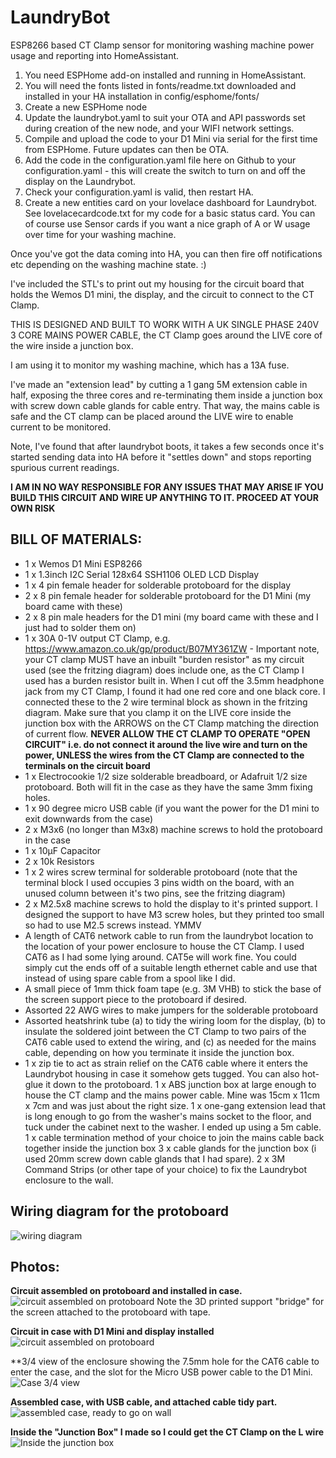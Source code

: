# LaundryBot
ESP8266 based CT Clamp sensor for monitoring washing machine power usage and reporting into HomeAssistant. 

1. You need ESPHome add-on installed and running in HomeAssistant. 
1. You will need the fonts listed in fonts/readme.txt downloaded and installed in your HA installation in config/esphome/fonts/
1. Create a new ESPHome node
1. Update the laundrybot.yaml to suit your OTA and API passwords set during creation of the new node, and your WIFI network settings.
1. Compile and upload the code to your D1 Mini via serial for the first time from ESPHome. Future updates can then be OTA.
1. Add the code in the configuration.yaml file here on Github to your configuration.yaml - this will create the switch to turn on and off the display on the Laundrybot.
1. Check your configuration.yaml is valid, then restart HA.
1. Create a new entities card on your lovelace dashboard for Laundrybot. See lovelacecardcode.txt for my code for a basic status card. You can of course use Sensor cards if you want a nice graph of A or W usage over time for your washing machine.

Once you've got the data coming into HA, you can then fire off notifications etc depending on the washing machine state. :)

I've included the STL's to print out my housing for the circuit board that holds the Wemos D1 mini, the display, and the circuit to connect to the CT Clamp.

THIS IS DESIGNED AND BUILT TO WORK WITH A UK SINGLE PHASE 240V 3 CORE MAINS POWER CABLE, the CT Clamp goes around the LIVE core of the wire inside a junction box.

I am using it to monitor my washing machine, which has a 13A fuse. 

I've made an "extension lead" by cutting a 1 gang 5M extension cable in half, exposing the three cores and re-terminating them inside a junction box with screw down cable glands for cable entry. That way, the mains cable is safe and the CT clamp can be placed around the LIVE wire to enable current to be monitored.

Note, I've found that after laundrybot boots, it takes a few seconds once it's started sending data into HA before it "settles down" and stops reporting spurious current readings. 

**I AM IN NO WAY RESPONSIBLE FOR ANY ISSUES THAT MAY ARISE IF YOU BUILD THIS CIRCUIT AND WIRE UP ANYTHING TO IT. PROCEED AT YOUR OWN RISK**

## BILL OF MATERIALS:
* 1 x Wemos D1 Mini ESP8266 
* 1 x 1.3inch I2C Serial 128x64 SSH1106 OLED LCD Display  
* 1 x 4 pin female header for solderable protoboard for the display
* 2 x 8 pin female header for solderable protoboard for the D1 Mini (my board came with these)
* 2 x 8 pin male headers for the D1 mini (my board came with these and I just had to solder them on)
* 1 x 30A 0-1V output CT Clamp, e.g. https://www.amazon.co.uk/gp/product/B07MY361ZW - Important note, your CT clamp MUST have an inbuilt "burden resistor" as my circuit used (see the fritzing diagram) does include one, as the CT Clamp I used has a burden resistor built in. When I cut off the 3.5mm headphone jack from my CT Clamp, I found it had one red core and one black core. I connected these to the 2 wire terminal block as shown in the fritzing diagram. Make sure that you clamp it on the LIVE core inside the junction box with the ARROWS on the CT Clamp matching the direction of current flow. **NEVER ALLOW THE CT CLAMP TO OPERATE "OPEN CIRCUIT" i.e. do not connect it around the live wire and turn on the power, UNLESS the wires from the CT Clamp are connected to the terminals on the circuit board**
* 1 x Electrocookie 1/2 size solderable breadboard, or Adafruit 1/2 size protoboard. Both will fit in the case as they have the same 3mm fixing holes.
* 1 x 90 degree micro USB cable (if you want the power for the D1 mini to exit downwards from the case)
* 2 x M3x6 (no longer than M3x8) machine screws to hold the protoboard in the case
* 1 x 10µF Capacitor
* 2 x 10k Resistors
* 1 x 2 wires screw terminal for solderable protoboard (note that the terminal block I used occupies 3 pins width on the board, with an unused column between it's two pins, see the fritzing diagram)
* 2 x M2.5x8 machine screws to hold the display to it's printed support. I designed the support to have M3 screw holes, but they printed too small so had to use M2.5 screws instead. YMMV
* A length of CAT6 network cable to run from the laundrybot location to the location of your power enclosure to house the CT Clamp. I used CAT6 as I had some lying around. CAT5e will work fine.  You could simply cut the ends off of a suitable length ethernet cable and use that instead of using spare cable from a spool like I did. 
* A small piece of 1mm thick foam tape (e.g. 3M VHB) to stick the base of the screen support piece to the protoboard if desired.
* Assorted 22 AWG wires to make jumpers for the solderable protoboard
* Assorted heatshrink tube (a) to tidy the wiring loom for the display, (b) to insulate the soldered joint between the CT Clamp to two pairs of the CAT6 cable used to extend the wiring, and (c) as needed for the mains cable, depending on how you terminate it inside the junction box.
* 1 x zip tie to act as strain relief on the CAT6 cable where it enters the Laundrybot housing in case it somehow gets tugged. You can also hot-glue it down to the protoboard. 
1 x ABS junction box at large enough to house the CT clamp and the mains power cable. Mine was 15cm x 11cm x 7cm and was just about the right size.
1 x one-gang extension lead that is long enough to go from the washer's mains socket to the floor, and tuck under the cabinet next to the washer. I ended up using a 5m cable.
1 x cable termination method of your choice to join the mains cable back together inside the junction box
3 x cable glands for the junction box (i used 20mm screw down cable glands that I had spare).
2 x 3M Command Strips (or other tape of your choice) to fix the Laundrybot enclosure to the wall.

## Wiring diagram for the protoboard
![wiring diagram](https://github.com/tallnhairydave/LaundryBot/blob/main/photos/fritzing_diagram.png)

## Photos:
**Circuit assembled on protoboard and installed in case.** 
![circuit assembled on protoboard](https://github.com/tallnhairydave/LaundryBot/blob/main/photos/IMG_1792.jpeg)
Note the 3D printed support "bridge" for the screen attached to the protoboard with tape.

**Circuit in case with D1 Mini and display installed**
![circuit assembled on protoboard](https://github.com/tallnhairydave/LaundryBot/blob/main/photos/IMG_1790.jpeg)

**3/4 view of the enclosure showing the 7.5mm hole for the CAT6 cable to enter the case, and the slot for the Micro USB power cable to the D1 Mini.
![Case 3/4 view](https://github.com/tallnhairydave/LaundryBot/blob/main/photos/IMG_1793.jpeg)

**Assembled case, with USB cable, and attached cable tidy part.**
![assembled case, ready to go on wall](https://github.com/tallnhairydave/LaundryBot/blob/main/photos/IMG_1789.jpeg)

**Inside the "Junction Box" I made so I could get the CT Clamp on the L wire**
![Inside the junction box](https://github.com/tallnhairydave/LaundryBot/blob/main/photos/IMG_1791.JPG)

